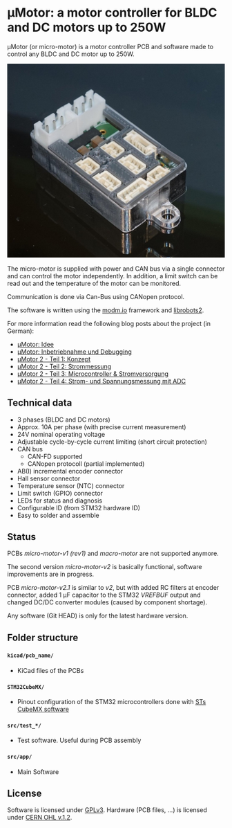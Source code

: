 # µMotor: a motor controller for BLDC and DC motors up to 250W

µMotor (or micro-motor) is a motor controller PCB and software made to control any BLDC and DC motor up to 250W.

![Image of micro-motor-v2 PCB in a milled aluminium case](doc/micro-motor-v2__incl_case.jpg)

The micro-motor is supplied with power and CAN bus via a single connector and can control the motor independently.
In addition, a limit switch can be read out and the temperature of the motor can be monitored.

Communication is done via Can-Bus using CANopen protocol.

The software is written using the [modm.io](https://modm.io/) framework and [librobots2](https://github.com/roboterclubaachen/librobots2).

For more information read the following blog posts about the project (in German):
* [µMotor: Idee](http://www.roboterclub.rwth-aachen.de/blog/2018/micro-motor-motorcontroller.html)
* [µMotor: Inbetriebnahme und Debugging](http://www.roboterclub.rwth-aachen.de/blog/2018/micro-motor-debugging-inbetriebnahme.html)
* [µMotor 2 - Teil 1: Konzept](http://www.roboterclub.rwth-aachen.de/blog/2019/micro-motor-2-teil-1.html)
* [µMotor 2 - Teil 2: Strommessung](http://www.roboterclub.rwth-aachen.de/blog/2019/micro-motor-2-teil-2.html)
* [µMotor 2 - Teil 3: Microcontroller & Stromversorgung](http://www.roboterclub.rwth-aachen.de/blog/2019/micro-motor-2-teil-3.html)
* [µMotor 2 - Teil 4: Strom- und Spannungsmessung mit ADC](https://www.roboterclub.rwth-aachen.de/blog/2020/micro-motor-2-teil-4.html)


## Technical data
* 3 phases (BLDC and DC motors)
* Approx. 10A per phase (with precise current measurement)
* 24V nominal operating voltage
* Adjustable cycle-by-cycle current limiting (short circuit protection)
* CAN bus
    * CAN-FD supported
    * CANopen protocoll (partial implemented)
* AB(I) incremental encoder connector
* Hall sensor connector
* Temperature sensor (NTC) connector
* Limit switch (GPIO) connector
* LEDs for status and diagnosis
* Configurable ID (from STM32 hardware ID)
* Easy to solder and assemble


## Status

PCBs *micro-motor-v1 (rev1)* and *macro-motor* are not supported anymore.

The second version *micro-motor-v2* is basically functional, software improvements are in progress.

PCB _micro-motor-v2.1_ is similar to _v2_, but with added RC filters at encoder connector,
added 1 µF capacitor to the STM32 _VREFBUF_ output and changed DC/DC converter modules (caused by component shortage).

Any software (Git HEAD) is only for the latest hardware version.

## Folder structure

#### `kicad/pcb_name/`
* KiCad files of the PCBs

#### `STM32CubeMX/`
* Pinout configuration of the STM32 microcontrollers done with [STs CubeMX software](https://www.st.com/en/development-tools/stm32cubemx.html)

#### `src/test_*/`
* Test software. Useful during PCB assembly

#### `src/app/`
* Main Software

## License

Software is licensed under [GPLv3](LICENSE).
Hardware (PCB files, ...) is licensed under [CERN OHL v.1.2](LICENSE.hardware).
